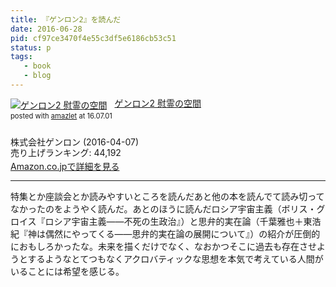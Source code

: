 ```yaml
---
title: 『ゲンロン2』を読んだ
date: 2016-06-28
pid: cf97ce3470f4e55c3df5e6186cb53c51
status: p
tags:
   - book
   - blog
---
```


<div class="amazlet-box" style="margin-bottom:0px;"><div class="amazlet-image" style="float:left;margin:0px 12px 1px 0px;"><a href="http://www.amazon.co.jp/exec/obidos/ASIN/4907188153/dotimpact-22/ref=nosim/" name="amazletlink" target="_blank"><img src="http://ecx.images-amazon.com/images/I/51tUQ0EtUIL._SL160_.jpg" alt="ゲンロン2 慰霊の空間" style="border: none;" /></a></div><div class="amazlet-info" style="line-height:120%; margin-bottom: 10px"><div class="amazlet-name" style="margin-bottom:10px;line-height:120%"><a href="http://www.amazon.co.jp/exec/obidos/ASIN/4907188153/dotimpact-22/ref=nosim/" name="amazletlink" target="_blank">ゲンロン2 慰霊の空間</a><div class="amazlet-powered-date" style="font-size:80%;margin-top:5px;line-height:120%">posted with <a href="http://www.amazlet.com/" title="amazlet" target="_blank">amazlet</a> at 16.07.01</div></div><div class="amazlet-detail"><br />株式会社ゲンロン (2016-04-07)<br />売り上げランキング: 44,192<br /></div><div class="amazlet-sub-info" style="float: left;"><div class="amazlet-link" style="margin-top: 5px"><a href="http://www.amazon.co.jp/exec/obidos/ASIN/4907188153/dotimpact-22/ref=nosim/" name="amazletlink" target="_blank">Amazon.co.jpで詳細を見る</a></div></div></div><div class="amazlet-footer" style="clear: left"></div></div>

---- 

特集とか座談会とか読みやすいところを読んだあと他の本を読んでて読み切ってなかったのをようやく読んだ。あとのほうに読んだロシア宇宙主義（ボリス・グロイス『ロシア宇宙主義――不死の生政治』）と思弁的実在論（千葉雅也＋東浩紀『神は偶然にやってくる――思弁的実在論の展開について』）の紹介が圧倒的におもしろかったな。未来を描くだけでなく、なおかつそこに過去も存在させようとするようなとてつもなくアクロバティックな思想を本気で考えている人間がいることには希望を感じる。